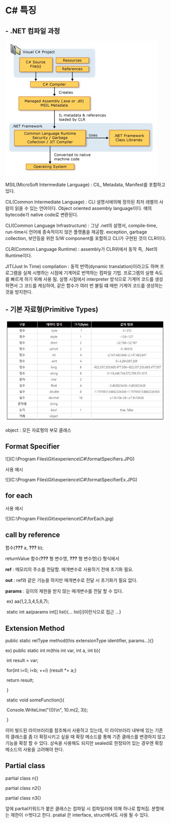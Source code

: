 # C# 특징

## - .NET 컴파일 과정

![](compile.JPG)

MSIL(MicroSoft Intermediate Language) : CIL, Metadata, Manifest를 포함하고 있다.

CIL(Common Intermediate Language) : CLI 설명서에의해 정의된 최저 레벨의 사람이 읽을 수 있는 언어이다. Object oriented assembly language이다. 얘의 bytecode가 native code로 변환된다.

CLI(Common Language Infrastructure) : 그냥 .net의 설명서, compile-time, run-time시 언어에 종속적이지 않은 플랫폼을 제공함. exception, garbage collection, 보안등을 위한 S/W component를 포함하고 CLI가 구현된 것이 CLR이다.

CLR(Common Language Runtime) : assembly가 CLR위에서 동작 즉, .Net의 Runtime이다.

JIT(Just In Time) compilation : 동적 번역(dynamic translation)이라고도 하며 프로그램을 실제 시행하는 시점에 기계어로 번역하는 컴파일 기법. 프로그램의 실행 속도를 빠르게 하기 위해 사용 됨. 실행 시점에서 interpreter 방식으로 기계어 코드를 생성하면서 그 코드를 캐싱하여, 같은 함수가 여러 번 불릴 떄 매번 기계어 코드를 생성하는 것을 방지한다.

## - 기본 자료형(Primitive Types)

![](dataType.JPG)

object :  모든 자료형의 부모 클래스

## Format Specifier

![](C:\Program Files\Git\experience\C#\formatSpecifiers.JPG)

사용 예시

![](C:\Program Files\Git\experience\C#\formatSpecifierEx.JPG)

## for each

사용 예시

![](C:\Program Files\Git\experience\C#\forEach.jpg)

## call by reference

함수(**???** a, **???** b);

returnValue 함수(**???** 형 변수명, **???** 형 변수명){} 형식에서

**ref** : 메모리의 주소를 전달함. 매개변수로 사용하기 전에 초기화 필요.

**out** : ref와 같은 기능을 하지만 매개변수로 전달 시 초기화가 필요 없다.

**params** : 길이의 제한을 받지 않는 매개변수를 전달 할 수 있다.

​		ex) aa(1,2,3,4,5,6,7);

​		      static int aa(params int[] list){... list[i]이런식으로 접근 ...}

## Extension Method

public static retType method(this extensionType identifier, params...){}

ex) public static int m(this int var, int a, int b){

​		int result = var;

​		for(int i=0; i<b; ++i) {result *= a;}

​		return result;

​	}

​	static void someFunction(){

​		Console.WriteLine("{0}\n", 10.m(2, 3));

​	}

이미 빌드된 라이브러리를 참조해서 사용하고 있는데, 이 라이브러리 내부에 있는 기존의 클래스를 좀 더 확장시키고 싶을 때 확장 메소드를 통해 기존 클래스를 변경하지 않고 기능을 확장 할 수 있다. 상속을 사용해도 되지만 sealed로 한정되어 있는 경우엔 확장 메소드의 사용을 고려해야 한다.

## Partial class

partial class n{}

partial class n2{}

partial class n3{}

앞에 partial키워드가 붙은 클래스는 컴파일 시 컴파일러에 의해 하나로 합쳐짐. 분할에는 제한이 ㅇ벗다고 한다. pratial 은 interface, struct에서도 사용 될 수 있다.

